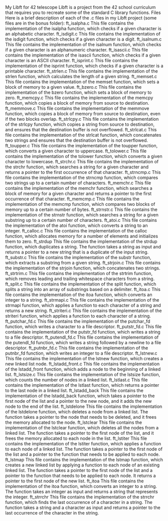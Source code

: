 My Libft for 42 telescope
Libft is a project from the 42 school curriculum that requires you to recreate some of the standard C library functions.
Files
Here is a brief description of each of the .c files in my Libft project (some files are in the bonus folder):
ft_isalpha.c
This file contains the implementation of the isalpha function, which checks if a given character is an alphabetic character.
ft_isdigit.c
This file contains the implementation of the isdigit function, which checks if a given character is a digit.
ft_isalnum.c
This file contains the implementation of the isalnum function, which checks if a given character is an alphanumeric character.
ft_isascii.c
This file contains the implementation of the isascii function, which checks if a given character is an ASCII character.
ft_isprint.c
This file contains the implementation of the isprint function, which checks if a given character is a printable character.
ft_strlen.c
This file contains the implementation of the strlen function, which calculates the length of a given string.
ft_memset.c
This file contains the implementation of the memset function, which sets a block of memory to a given value.
ft_bzero.c
This file contains the implementation of the bzero function, which sets a block of memory to zero.
ft_memcpy.c
This file contains the implementation of the memcpy function, which copies a block of memory from source to destination.
ft_memmove.c
This file contains the implementation of the memmove function, which copies a block of memory from source to destination, even if the two blocks overlap.
ft_strlcpy.c
This file contains the implementation of the strlcpy function, which copies a string from source to destination, and ensures that the destination buffer is not overflowed.
ft_strlcat.c
This file contains the implementation of the strlcat function, which concatenates two strings and ensures that the destination buffer is not overflowed.
ft_toupper.c
This file contains the implementation of the toupper function, which converts a given character to uppercase.
ft_tolower.c
This file contains the implementation of the tolower function, which converts a given character to lowercase.
ft_strchr.c
This file contains the implementation of the strchr function, which searches a string for a given character and returns a pointer to the first occurrence of that character.
ft_strncmp.c
This file contains the implementation of the strncmp function, which compares two strings up to a certain number of characters.
ft_memchr.c
This file contains the implementation of the memchr function, which searches a block of memory for a given character and returns a pointer to the first occurrence of that character.
ft_memcmp.c
This file contains the implementation of the memcmp function, which compares two blocks of memory up to a certain number of bytes.
ft_strnstr.c
This file contains the implementation of the strnstr function, which searches a string for a given substring up to a certain number of characters.
ft_atoi.c
This file contains the implementation of the atoi function, which converts a string to an integer.
ft_calloc.c
This file contains the implementation of the calloc function, which allocates memory for a number of elements and initializes them to zero.
ft_strdup
This file contains the implementation of the strdup function, which duplicates a string. The function takes a string as input and returns a pointer to a new string that is a duplicate of the input string.
ft_substr.c
This file contains the implementation of the substr function, which extracts a substring from a given string.
ft_strjoin.c
This file contains the implementation of the strjoin function, which concatenates two strings.
ft_strtrim.c
This file contains the implementation of the strtrim function, which removes leading and trailing whitespace characters from a string.
ft_split.c
This file contains the implementation of the split function, which splits a string into an array of substrings based on a delimiter.
ft_itoa.c
This file contains the implementation of the itoa function, which converts an integer to a string.
ft_strmapi.c
This file contains the implementation of the strmapi function, which applies a function to each character of a string and returns a new string.
ft_striteri.c
This file contains the implementation of the striteri function, which applies a function to each character of a string.
ft_putchar_fd.c
This file contains the implementation of the putchar_fd function, which writes a character to a file descriptor.
ft_putstr_fd.c
This file contains the implementation of the putstr_fd function, which writes a string to a file descriptor.
ft_putendl_fd.c
This file contains the implementation of the putendl_fd function, which writes a string followed by a newline to a file descriptor.
ft_putnbr_fd.c
This file contains the implementation of the putnbr_fd function, which writes an integer to a file descriptor.
ft_lstnew.c
This file contains the implementation of the lstnew function, which creates a new linked list node.
ft_lstadd_front.c
This file contains the implementation of the lstadd_front function, which adds a node to the beginning of a linked list.
ft_lstsize.c
This file contains the implementation of the lstsize function, which counts the number of nodes in a linked list.
ft_lstlast.c
This file contains the implementation of the lstlast function, which returns a pointer to the last node in a linked list.
ft_lstadd_back
This file contains the implementation of the lstadd_back function, which takes a pointer to the first node of the list and a pointer to the new node, and it adds the new node to the end of the list.
ft_lstdelone
This file contains the implementation of the lstdelone function, which deletes a node from a linked list. The function takes a pointer to the node that needs to be deleted, and it frees the memory allocated to the node.
ft_lstclear
This file contains the implementation of the lstclear function, which deletes all the nodes from a linked list. The function takes a pointer to the first node of the list, and it frees the memory allocated to each node in the list.
ft_lstiter
This file contains the implementation of the lstiter function, which applies a function to each node of a linked list. The function takes a pointer to the first node of the list and a pointer to the function that needs to be applied to each node.
ft_lstmap
This file contains the implementation of the lstmap function, which creates a new linked list by applying a function to each node of an existing linked list. The function takes a pointer to the first node of the list and a pointer to the function that needs to be applied to each node. It returns a pointer to the first node of the new list.
ft_itoa
This file contains the implementation of the itoa function, which converts an integer to a string. The function takes an integer as input and returns a string that represents the integer.
ft_strrchr
This file contains the implementation of the strrchr function, which finds the last occurrence of a character in a string. The function takes a string and a character as input and returns a pointer to the last occurrence of the character in the string.